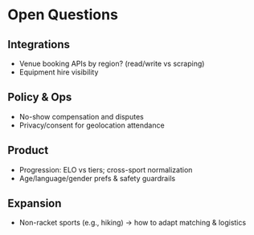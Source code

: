 # Open Questions

## Integrations
- Venue booking APIs by region? (read/write vs scraping)
- Equipment hire visibility

## Policy & Ops
- No-show compensation and disputes
- Privacy/consent for geolocation attendance

## Product
- Progression: ELO vs tiers; cross-sport normalization
- Age/language/gender prefs & safety guardrails

## Expansion
- Non-racket sports (e.g., hiking) → how to adapt matching & logistics
